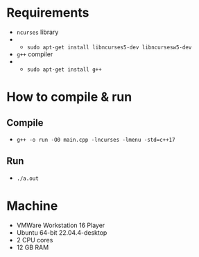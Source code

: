 # Requirements
- `ncurses` library
- - `sudo apt-get install libncurses5-dev libncursesw5-dev`
- `g++` compiler
- - `sudo apt-get install g++`

# How to compile & run
## Compile
- `g++ -o run -O0 main.cpp -lncurses -lmenu -std=c++17`

## Run
- `./a.out`

# Machine

- VMWare Workstation 16 Player
- Ubuntu 64-bit 22.04.4-desktop
- 2 CPU cores
- 12 GB RAM
